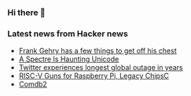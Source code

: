 ### Hi there 👋

<!--
**arashid-sh/arashid-sh** is a ✨ _special_ ✨ repository because its `README.md` (this file) appears on your GitHub profile.

Here are some ideas to get you started:

- 🔭 I’m currently working on ...
- 🌱 I’m currently learning ...
- 👯 I’m looking to collaborate on ...
- 🤔 I’m looking for help with ...
- 💬 Ask me about ...
- 📫 How to reach me: ...
- 😄 Pronouns: ...
- ⚡ Fun fact: ...
-->

### Latest news from Hacker news
<!-- BLOG-POST-LIST:START -->
- [Frank Gehry has a few things to get off his chest](https://torontolife.com/real-estate/frank-gehry-has-a-few-things-to-get-off-his-chest/)
- [A Spectre Is Haunting Unicode](https://www.dampfkraft.com/ghost-characters.html)
- [Twitter experiences longest global outage in years](https://www.theguardian.com/technology/2022/jul/14/twitter-experiences-longest-global-outage-in-years)
- [RISC-V Guns for Raspberry Pi, Legacy ChipsC](https://spectrum.ieee.org/risc-v-raspberry-pi)
- [Comdb2](https://bloomberg.github.io/comdb2/overview_home.html)
<!-- BLOG-POST-LIST:END -->
